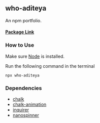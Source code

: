 ## who-aditeya

An npm portfolio.

#### [Package Link](https://www.npmjs.com/package/who-aditeya)

### How to Use
Make sure [Node](https://nodejs.org) is installed.

Run the following command in the terminal

`
npx who-aditeya
`

### Dependencies
- [chalk](https://github.com/chalk/chalk)
- [chalk-animation](https://github.com/bokub/chalk-animation)
- [inquirer](https://github.com/SBoudrias/Inquirer.js)
- [nanospinner](https://github.com/usmanyunusov/nanospinner)